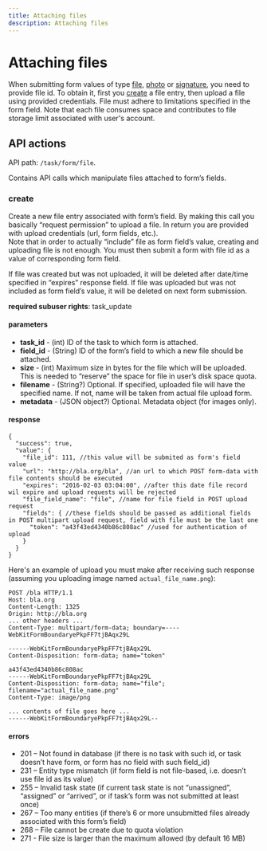 ```yaml
---
title: Attaching files
description: Attaching files
---
```


# Attaching files

When submitting form values of type [file](../../form/field-types.md#file), [photo](../../form/field-types.md#photo) or
[signature](../../form/field-types.md#signature), you need to provide file id. To obtain it, first you [create](#create) 
a file entry, then upload a file using provided credentials. File must adhere to limitations specified in the form field.
Note that each file consumes space and contributes to file storage limit associated with user's account.

## API actions

API path: `/task/form/file`.

Contains API calls which manipulate files attached to form’s fields.

### create

Create a new file entry associated with form’s field. By making this call you basically “request permission” to upload a file. In return you are provided with upload credentials (url, form fields, etc.).<br>
Note that in order to actually “include” file as form field’s value, creating and uploading file is not enough. You must then submit a form with file id as a value of corresponding form field.

If file was created but was not uploaded, it will be deleted after date/time specified in “expires” response field. If file was uploaded but was not included as form field’s value, it will be deleted on next form submission.

**required subuser rights**: task_update

#### parameters

* **task_id** - (int) ID of the task to which form is attached.
* **field_id** - (String) ID of the form’s field to which a new file should be attached.
* **size** - (int) Maximum size in bytes for the file which will be uploaded. This is needed to “reserve” the space for file in user’s disk space quota.
* **filename** - (String?) Optional. If specified, uploaded file will have the specified name. If not, name will be taken from actual file upload form.
* **metadata** - (JSON object?) Optional. Metadata object (for images only).

#### response

```json5
{
  "success": true,
  "value": {
    "file_id": 111, //this value will be submited as form's field value
    "url": "http://bla.org/bla", //an url to which POST form-data with file contents should be executed
    "expires": "2016-02-03 03:04:00", //after this date file record wil expire and upload requests will be rejected
    "file_field_name": "file", //name for file field in POST upload request
    "fields": { //these fields should be passed as additional fields in POST multipart upload request, field with file must be the last one
      "token": "a43f43ed4340b86c808ac" //used for authentication of upload
    }
  }
}
```                

Here's an example of upload you must make after receiving such response (assuming you uploading image named `actual_file_name.png`):
```  
POST /bla HTTP/1.1
Host: bla.org
Content-Length: 1325
Origin: http://bla.org
... other headers ...
Content-Type: multipart/form-data; boundary=----WebKitFormBoundaryePkpFF7tjBAqx29L

------WebKitFormBoundaryePkpFF7tjBAqx29L
Content-Disposition: form-data; name="token"

a43f43ed4340b86c808ac
------WebKitFormBoundaryePkpFF7tjBAqx29L
Content-Disposition: form-data; name="file"; filename="actual_file_name.png"
Content-Type: image/png

... contents of file goes here ...
------WebKitFormBoundaryePkpFF7tjBAqx29L--
```

#### errors

*   201 – Not found in database (if there is no task with such id, or task doesn’t have form, or form has no field with such field_id)
*   231 – Entity type mismatch (if form field is not file-based, i.e. doesn’t use file id as its value)
*   255 – Invalid task state (if current task state is not “unassigned”, “assigned” or “arrived”, or if task’s form was not submitted at least once)
*   267 – Too many entities (if there’s 6 or more unsubmitted files already associated with this form’s field)
*   268 – File cannot be create due to quota violation
*   271 - File size is larger than the maximum allowed (by default 16 MB) 

